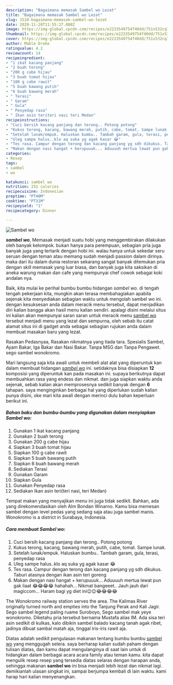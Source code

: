 ```yaml
---
description: "Bagaimana memasak Sambel wo Lezat"
title: "Bagaimana memasak Sambel wo Lezat"
slug: 1510-bagaimana-memasak-sambel-wo-lezat
date: 2020-11-28T11:55:27.808Z
image: https://img-global.cpcdn.com/recipes/e2233549754f40dd/751x532cq70/sambel-wo-foto-resep-utama.jpg
thumbnail: https://img-global.cpcdn.com/recipes/e2233549754f40dd/751x532cq70/sambel-wo-foto-resep-utama.jpg
cover: https://img-global.cpcdn.com/recipes/e2233549754f40dd/751x532cq70/sambel-wo-foto-resep-utama.jpg
author: Mable Drake
ratingvalue: 4.2
reviewcount: 14
recipeingredient:
- "1 ikat kacang panjang"
- "2 buah terong"
- "200 g cabe hijau"
- "3 buah tomat hijau"
- "100 g cabe rawit"
- "5 buah bawang putih"
- "6 buah bawang merah"
- " Terasi"
- " Garam"
- " Gula"
- " Penyedap rasa"
- " Ikan asin teriteri nasi teri Medan"
recipeinstructions:
- "Cuci bersih kacang panjang dan terong.. Potong potong"
- "Kukus terong, kacang, bawang merah, putih, cabe, tomat. Sampe lunak."
- "Setelah lunak/empuk. Haluskan bumbu.. Tambah garam, gula, terasi, penyedap rasa"
- "Uleg sampe halus..klo aq suka yg agak kasar 😂"
- "Tes rasa. Campur dengan terong dan kacang panjang yg sdh dikukus. Taburi atasnya dengan ikan asin teri goreng"
- "Makan dengan nasi hangat + kerupuuuk... Aduuuuh mertua lewat pun gak liaat 😂😂😂😂 hahahah... Nikmat bangeeet.. Jauh jauh dari magiccom... Haram bagi yg diet ini😉😉😂😂😂😂"
categories:
- Resep
tags:
- sambel
- wo

katakunci: sambel wo 
nutrition: 251 calories
recipecuisine: Indonesian
preptime: "PT40M"
cooktime: "PT31M"
recipeyield: "1"
recipecategory: Dinner

---
```



![Sambel wo](https://img-global.cpcdn.com/recipes/e2233549754f40dd/751x532cq70/sambel-wo-foto-resep-utama.jpg)

<b><i>sambel wo</i></b>, Memasak menjadi suatu hobi yang menggembirakan dilakukan oleh banyak kelompok. bukan hanya para perempuan, sebagian pria juga banyak juga yang tertarik dengan hobi ini. walau hanya untuk sekedar seru seruan dengan teman atau memang sudah menjadi passion dalam dirinya. maka dari itu dalam dunia restoran sekarang sangat banyak ditemukan pria dengan skill memasak yang luar biasa, dan banyak juga kita saksikan di aneka warung makan dan cafe yang mempunyai chef cowok sebagai koki andalan nya.

Baik, kita mulai ke perihal bumbu bumbu hidangan <i>sambel wo</i>. di tengah tengah pekerjaan kita, mungkin akan terasa membahagiakan apabila sejenak kita menyediakan sebagian waktu untuk mengolah sambel wo ini. dengan kesuksesan anda dalam meracik menu tersebut, dapat menjadikan diri kalian bangga akan hasil menu kalian sendiri. apalagi disini melalui situs ini kalian akan mempunyai saran saran untuk meracik menu <u>sambel wo</u> tersebut menjadi menu yang lezat dan sempurna, oleh sebab itu catat alamat situs ini di gadget anda sebagai sebagian rujukan anda dalam membuat masakan baru yang lezat.

Rasakan Pedasnyaa, Rasakan nikmatnya yang tiada tara. Spesialis Sambel, Ayam Bakar, Iga Bakar dan Nasi Bakar. Tanpa MSG dan Tanpa Pengawet. sego sambel wonokromo.


Mari langsung saja kita awali untuk membeli alat alat yang diperuntuk kan dalam membuat hidangan <u><i>sambel wo</i></u> ini. setidaknya bisa disiapkan <b>12</b> komposisi yang diperuntuk kan pada masakan ini. supaya berikutnya dapat membuahkan rasa yang endess dan nikmat. dan juga siapkan waktu anda sejenak, sebab kalian akan memprosesnya sedikit banyak dengan <b>6</b> tahapan. saya menginginkan berbagai hal yang diperlukan sudah kalian punya disini, oke mari kita awali dengan merinci dulu bahan keperluan berikut ini.

<!--inarticleads1-->

##### Bahan baku dan bumbu-bumbu yang digunakan dalam menyiapkan Sambel wo:

1. Gunakan 1 ikat kacang panjang
1. Gunakan 2 buah terong
1. Gunakan 200 g cabe hijau
1. Siapkan 3 buah tomat hijau
1. Siapkan 100 g cabe rawit
1. Siapkan 5 buah bawang putih
1. Siapkan 6 buah bawang merah
1. Sediakan  Terasi
1. Gunakan  Garam
1. Siapkan  Gula
1. Gunakan  Penyedap rasa
1. Sediakan  Ikan asin teri(teri nasi, teri Medan)


Tempat makan yang menyajikan menu ini juga tidak sedikit. Bahkan, ada yang direkomendasikan oleh Alm Bondan Winarno. Kamu bisa memesan sambel dengan level pedas yang sedang saja atau juga sambel manis. Wonokromo is a district in Surabaya, Indonesia. 

<!--inarticleads2-->

##### Cara membuat Sambel wo:

1. Cuci bersih kacang panjang dan terong.. Potong potong
1. Kukus terong, kacang, bawang merah, putih, cabe, tomat. Sampe lunak.
1. Setelah lunak/empuk. Haluskan bumbu.. Tambah garam, gula, terasi, penyedap rasa
1. Uleg sampe halus..klo aq suka yg agak kasar 😂
1. Tes rasa. Campur dengan terong dan kacang panjang yg sdh dikukus. Taburi atasnya dengan ikan asin teri goreng
1. Makan dengan nasi hangat + kerupuuuk... Aduuuuh mertua lewat pun gak liaat 😂😂😂😂 hahahah... Nikmat bangeeet.. Jauh jauh dari magiccom... Haram bagi yg diet ini😉😉😂😂😂😂


The Wonokromo railway station serves the area. The Kalimas River originally turned north and empties into the Tanjung Perak and Kali Jagir. Sego sambel legend paling ruame Suroboyo, Sego sambel mak yeye wonokromo. Diketahu pria tersebut bernama Mustafa alias IM. Ada sisa teri asin sedikit di kulkas, kalo dibikin sambel balado kacang tanah agak ribet, jadinya dibuat sambal matah aja, tinggal iris-iris rawit aja. 

Diatas adalah sedikit pengulasan makanan tentang bumbu bumbu <u>sambel wo</u> yang menggugah selera. saya berharap kalian sudah paham dengan tulisan diatas, dan kamu dapat mengulanginya di saat lain untuk di hidangkan dalam berbagai acara acara family atau teman kamu. kita dapat mengulik resep resep yang tersedia diatas selaras dengan harapan anda, sehingga makanan <b>sambel wo</b> ini bisa menjadi lebih lezat dan nikmat lagi. demikianlah ulasan singkat ini, sampai berjumpa kembali di lain waktu. kami harap hari kalian menyenangkan.
